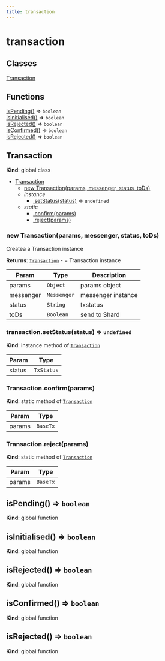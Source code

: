 ```yaml
---
title: transaction
---
```


# transaction

## Classes

<dl>
<dt><a href="#Transaction">Transaction</a></dt>
<dd></dd>
</dl>

## Functions

<dl>
<dt><a href="#isPending">isPending()</a> ⇒ <code>boolean</code></dt>
<dd></dd>
<dt><a href="#isInitialised">isInitialised()</a> ⇒ <code>boolean</code></dt>
<dd></dd>
<dt><a href="#isRejected">isRejected()</a> ⇒ <code>boolean</code></dt>
<dd></dd>
<dt><a href="#isConfirmed">isConfirmed()</a> ⇒ <code>boolean</code></dt>
<dd></dd>
<dt><a href="#isRejected">isRejected()</a> ⇒ <code>boolean</code></dt>
<dd></dd>
</dl>

<a name="Transaction"></a>

## Transaction
**Kind**: global class  

* [Transaction](#Transaction)
    * [new Transaction(params, messenger, status, toDs)](#new_Transaction_new)
    * _instance_
        * [.setStatus(status)](#Transaction+setStatus) ⇒ <code>undefined</code>
    * _static_
        * [.confirm(params)](#Transaction.confirm)
        * [.reject(params)](#Transaction.reject)

<a name="new_Transaction_new"></a>

### new Transaction(params, messenger, status, toDs)
Createa a Transaction instance

**Returns**: [<code>Transaction</code>](#Transaction) - = Transaction instance  

| Param | Type | Description |
| --- | --- | --- |
| params | <code>Object</code> | params object |
| messenger | <code>Messenger</code> | messenger instance |
| status | <code>String</code> | txstatus |
| toDs | <code>Boolean</code> | send to Shard |

<a name="Transaction+setStatus"></a>

### transaction.setStatus(status) ⇒ <code>undefined</code>
**Kind**: instance method of [<code>Transaction</code>](#Transaction)  

| Param | Type |
| --- | --- |
| status | <code>TxStatus</code> | 

<a name="Transaction.confirm"></a>

### Transaction.confirm(params)
**Kind**: static method of [<code>Transaction</code>](#Transaction)  

| Param | Type |
| --- | --- |
| params | <code>BaseTx</code> | 

<a name="Transaction.reject"></a>

### Transaction.reject(params)
**Kind**: static method of [<code>Transaction</code>](#Transaction)  

| Param | Type |
| --- | --- |
| params | <code>BaseTx</code> | 

<a name="isPending"></a>

## isPending() ⇒ <code>boolean</code>
**Kind**: global function  
<a name="isInitialised"></a>

## isInitialised() ⇒ <code>boolean</code>
**Kind**: global function  
<a name="isRejected"></a>

## isRejected() ⇒ <code>boolean</code>
**Kind**: global function  
<a name="isConfirmed"></a>

## isConfirmed() ⇒ <code>boolean</code>
**Kind**: global function  
<a name="isRejected"></a>

## isRejected() ⇒ <code>boolean</code>
**Kind**: global function  
